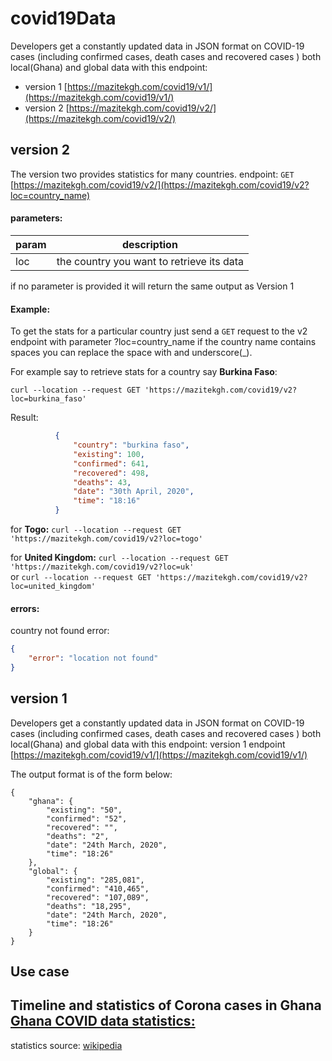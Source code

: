 # covid19Data
Developers get a constantly updated data in JSON format on COVID-19 cases (including confirmed cases, death cases and recovered cases ) both local(Ghana) and global data with this endpoint:
- version 1 [https://mazitekgh.com/covid19/v1/](https://mazitekgh.com/covid19/v1/)
- version 2 [https://mazitekgh.com/covid19/v2/](https://mazitekgh.com/covid19/v2/)

## version 2
The version two provides statistics for many countries.
endpoint: `GET` [https://mazitekgh.com/covid19/v2/](https://mazitekgh.com/covid19/v2?loc=country_name)
 #### parameters:
 
|param|description|
|-----|-----------|
|loc|the country you want to retrieve its data|

if no parameter is provided it will return the same output as Version 1

 #### Example:
 To get the stats for a particular country just send a `GET` request to the v2 endpoint with parameter ?loc=country_name
 if the country name contains spaces you can replace the space with and underscore(_).
  
  
For example say to retrieve stats  for a country say **Burkina Faso**:
 ```
 curl --location --request GET 'https://mazitekgh.com/covid19/v2?loc=burkina_faso'
```
 
 Result:
  ```json
            {
                "country": "burkina faso",
                "existing": 100,
                "confirmed": 641,
                "recovered": 498,
                "deaths": 43,
                "date": "30th April, 2020",
                "time": "18:16"
            }
``` 
 for **Togo:** `curl --location --request GET 'https://mazitekgh.com/covid19/v2?loc=togo'`
 
 for **United Kingdom:** `curl --location --request GET 'https://mazitekgh.com/covid19/v2?loc=uk'`   
 or `curl --location --request GET 'https://mazitekgh.com/covid19/v2?loc=united_kingdom'`
 
 #### errors:
 country not found error:
 
```json
{
    "error": "location not found"
}
``` 

 ## version 1
Developers get a constantly updated data in JSON format on COVID-19 cases (including confirmed cases, death cases and recovered cases ) both local(Ghana) and global data with this endpoint:
version 1 endpoint [https://mazitekgh.com/covid19/v1/](https://mazitekgh.com/covid19/v1/)

The output format is of the form below:
```
{
    "ghana": {
        "existing": "50",
        "confirmed": "52",
        "recovered": "",
        "deaths": "2",
        "date": "24th March, 2020",
        "time": "18:26"
    },
    "global": {
        "existing": "285,081",
        "confirmed": "410,465",
        "recovered": "107,089",
        "deaths": "18,295",
        "date": "24th March, 2020",
        "time": "18:26"
    }
}
```

## Use case
Timeline and statistics of Corona cases in Ghana
[Ghana COVID data statistics:](http://noticeboard.mazitekgh.com/covid19gh/)
------------
statistics source: [wikipedia](https://en.wikipedia.org/wiki/2019%E2%80%9320_coronavirus_pandemic)
